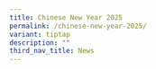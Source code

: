 ```yaml
---
title: Chinese New Year 2025
permalink: /chinese-new-year-2025/
variant: tiptap
description: ""
third_nav_title: News
---
```

